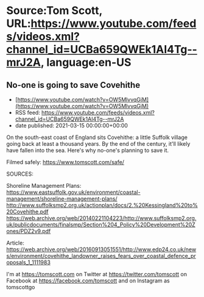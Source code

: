 # Source:Tom Scott, URL:https://www.youtube.com/feeds/videos.xml?channel_id=UCBa659QWEk1AI4Tg--mrJ2A, language:en-US

## No-one is going to save Covehithe
 - [https://www.youtube.com/watch?v=OW5MlvvqGjM](https://www.youtube.com/watch?v=OW5MlvvqGjM)
 - RSS feed: https://www.youtube.com/feeds/videos.xml?channel_id=UCBa659QWEk1AI4Tg--mrJ2A
 - date published: 2021-03-15 00:00:00+00:00

On the south-east coast of England sits Covehithe: a little Suffolk village going back at least a thousand years. By the end of the century, it'll likely have fallen into the sea. Here's why no-one's planning to save it.

Filmed safely: https://www.tomscott.com/safe/

SOURCES:

Shoreline Management Plans:
https://www.eastsuffolk.gov.uk/environment/coastal-management/shoreline-management-plans/
http://www.suffolksmp2.org.uk/actionplan/docs/2.%20Kessingland%20to%20Covehithe.pdf
https://web.archive.org/web/20140221104223/http://www.suffolksmp2.org.uk/publicdocuments/finalsmp/Section%204_Policy%20Development%20Zones/PDZ2v9.pdf

Article:
https://web.archive.org/web/20160913051551/http://www.edp24.co.uk/news/environment/covehithe_landowner_raises_fears_over_coastal_defence_proposals_1_1111983

I'm at https://tomscott.com
on Twitter at https://twitter.com/tomscott
on Facebook at https://facebook.com/tomscott
and on Instagram as tomscottgo

